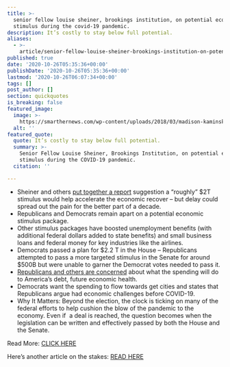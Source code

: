```yaml
---
title: >-
  senior fellow louise sheiner, brookings institution, on potential economic
  stimulus during the covid-19 pandemic.
description: It’s costly to stay below full potential.
aliases:
  - >-
    article/senior-fellow-louise-sheiner-brookings-institution-on-potential-economic-stimulus-during-the-covid-19-pandemic/
published: true
date: '2020-10-26T05:35:36+00:00'
publishDate: '2020-10-26T05:35:36+00:00'
lastmod: '2020-10-26T06:07:34+00:00'
tags: []
post_author: []
section: quickquotes
is_breaking: false
featured_image:
  image: >-
    https://smarthernews.com/wp-content/uploads/2018/03/madison-kaminski-508378-unsplash-scaled.jpg
  alt: ''
featured_quote:
  quote: It’s costly to stay below full potential.
  summary: >-
    Senior Fellow Louise Sheiner, Brookings Institution, on potential economic
    stimulus during the COVID-19 pandemic.
  citation: ''

---
```

*   Sheiner and others [put together a report](\"https://www.wsj.com/articles/officials-call-for-quick-stimulus-deal-to-forestall-lackluster-u-s-economic-recovery-11603450801\") suggestion a “roughly” $2T stimulus would help accelerate the economic recover – but delay could spread out the pain for the better part of a decade.
*   Republicans and Democrats remain apart on a potential economic stimulus package.
*   Other stimulus packages have boosted unemployment benefits (with additional federal dollars added to state benefits) and small business loans and federal money for key industries like the airlines.
*   Democrats passed a plan for $2.2 T in the House – Republicans attempted to pass a more targeted stimulus in the Senate for around $500B but were unable to garner the Democrat votes needed to pass it.
*   [Republicans and others are concerned](\"https://www.smarthernews.com/article/stimulus-update-oct-21/\") about what the spending will do to America’s debt, future economic health.
*   Democrats want the spending to flow towards get cities and states that Republicans argue had economic challenges before COVID-19.
*   Why It Matters: Beyond the election, the clock is ticking on many of the federal efforts to help cushion the blow of the pandemic to the economy. Even if  a deal is reached, the question becomes when the legislation can be written and effectively passed by both the House and the Senate.

Read More: [CLICK HERE](\"https://www.wsj.com/articles/officials-call-for-quick-stimulus-deal-to-forestall-lackluster-u-s-economic-recovery-11603450801\")

Here’s another article on the stakes: [READ HERE](\"https://www.cnbc.com/2020/10/22/jpmorgan-asset-management-on-economic-recovery-us-stimulus-talks.html\")